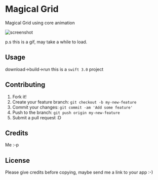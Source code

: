 
# Magical Grid
Magical Grid using core animation

![screenshot](https://github.com/rhnsharma999/magicalGrid/blob/master/Jun-26-2017%2016-45-40.gif)

p.s this is a gif, may take a while to load.

## Usage
download->build->run
this is a `swift 3.0` project

## Contributing
1. Fork it!
2. Create your feature branch: `git checkout -b my-new-feature`
3. Commit your changes: `git commit -am 'Add some feature'`
4. Push to the branch: `git push origin my-new-feature`
5. Submit a pull request :D

## Credits
Me :-p
## License
Please give credits before copying, maybe send me a link to your app :-)

